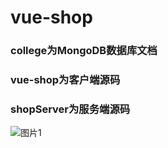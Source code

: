 # vue-shop
### college为MongoDB数据库文档
### vue-shop为客户端源码
### shopServer为服务端源码
![图片1](https://github.com/wanghangcheng/ImageRespsitory/image/vue_shop_01.png)
